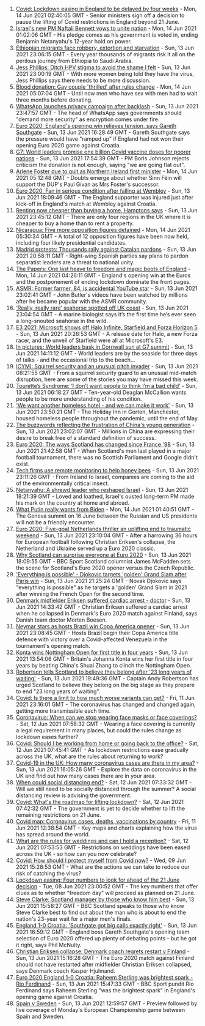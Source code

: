 1. [Covid: Lockdown easing in England to be delayed by four weeks](https://www.bbc.co.uk/news/uk-57464097) - Mon, 14 Jun 2021 02:40:05 GMT - Senior ministers sign off a decision to pause the lifting of Covid restrictions in England beyond 21 June.
2. [Israel's new PM Naftali Bennett vows to unite nation](https://www.bbc.co.uk/news/world-middle-east-57464794) - Mon, 14 Jun 2021 01:02:06 GMT - His pledge comes as his government is voted in, ending Benjamin Netanyahu's 12-year hold on power.
3. [Ethiopian migrants face robbery, extortion and starvation](https://www.bbc.co.uk/news/world-africa-57447744) - Sun, 13 Jun 2021 23:06:15 GMT - Every year thousands of migrants risk it all on the perilous journey from Ethiopia to Saudi Arabia.
4. [Jess Phillips: Ditch HPV stigma to avoid the shame I felt](https://www.bbc.co.uk/news/uk-57438881) - Sun, 13 Jun 2021 23:00:19 GMT - With more women being told they have the virus, Jess Phillips says there needs to be more discussion.
5. [Blood donation: Gay couple 'thrilled' after rules change](https://www.bbc.co.uk/news/uk-wales-57445053) - Mon, 14 Jun 2021 05:07:04 GMT - Until now men who have sex with men had to wait three months before donating.
6. [WhatsApp launches privacy campaign after backlash](https://www.bbc.co.uk/news/technology-57440405) - Sun, 13 Jun 2021 23:47:57 GMT - The head of WhatsApp says governments should "demand more security" as encryption comes under fire.
7. [Euro 2020: England's opening win relieves tension, says Gareth Southgate](https://www.bbc.co.uk/sport/football/57462180) - Sun, 13 Jun 2021 16:28:49 GMT - Gareth Southgate says the pressure would have "ramped up" if England had not won their opening Euro 2020 game against Croatia.
8. [G7: World leaders promise one billion Covid vaccine doses for poorer nations](https://www.bbc.co.uk/news/uk-57461640) - Sun, 13 Jun 2021 17:54:39 GMT - PM Boris Johnson rejects criticism the donation is not enough, saying "we are going flat out".
9. [Arlene Foster due to quit as Northern Ireland first minister](https://www.bbc.co.uk/news/uk-northern-ireland-57464224) - Mon, 14 Jun 2021 05:12:48 GMT - Doubts emerge about whether Sinn Féin will support the DUP's Paul Givan as Mrs Foster's successor.
10. [Euro 2020: Fan in serious condition after falling at Wembley](https://www.bbc.co.uk/news/uk-england-london-57461747) - Sun, 13 Jun 2021 18:09:46 GMT - The England supporter was injured just after kick-off in England's match at Wembley against Croatia.
11. [Renting now cheaper than buying a home, Hamptons says](https://www.bbc.co.uk/news/business-57464534) - Sun, 13 Jun 2021 23:45:12 GMT - There are only four regions in the UK where it is cheaper to buy a home than to rent a property.
12. [Nicaragua: Five more opposition figures detained](https://www.bbc.co.uk/news/world-latin-america-57465142) - Mon, 14 Jun 2021 05:30:34 GMT - A total of 12 opposition figures have been now held, including four likely presidential candidates.
13. [Madrid protests: Thousands rally against Catalan pardons](https://www.bbc.co.uk/news/world-europe-57463708) - Sun, 13 Jun 2021 20:58:11 GMT - Right-wing Spanish parties say plans to pardon separatist leaders are a threat to national unity.
14. [The Papers: One last heave to freedom and magic boots of England](https://www.bbc.co.uk/news/blogs-the-papers-57464374) - Mon, 14 Jun 2021 04:26:11 GMT - England's opening win at the Euros and the postponement of ending lockdown dominate the front pages.
15. [ASMR: Former farmer, 84, is accidental YouTube star](https://www.bbc.co.uk/news/uk-england-derbyshire-57402080) - Sun, 13 Jun 2021 23:02:41 GMT - John Butler's videos have been watched by millions after he became popular with the ASMR community.
16. [‘Really, really rare’ seahorse spotted off UK coast](https://www.bbc.co.uk/news/science-environment-57448237) - Sun, 13 Jun 2021 23:04:54 GMT - A marine biologist says it’s the first time he’s ever seen a long-snouted seahorse in the wild.
17. [E3 2021: Microsoft shows off Halo Infinite, Starfield and Forza Horizon 5](https://www.bbc.co.uk/news/technology-57464057) - Sun, 13 Jun 2021 20:26:53 GMT - A release date for Halo, a new Forza racer, and the unveil of Starfield were all at Microsoft's E3.
18. [In pictures: World leaders bask in Cornwall sun at G7 summit](https://www.bbc.co.uk/news/uk-57438878) - Sun, 13 Jun 2021 14:11:12 GMT - World leaders are by the seaside for three days of talks - and the occasional trip to the beach...
19. [ICYMI: Squirrel security and an unusual pitch invader](https://www.bbc.co.uk/news/world-57432086) - Sun, 13 Jun 2021 08:21:55 GMT - From a squirrel security guard to an unusual mid-match disruption, here are some of the stories you may have missed this week.
20. [Tourette’s Syndrome: ‘I don’t want people to think I’m a bad child’](https://www.bbc.co.uk/news/uk-northern-ireland-57435056) - Sun, 13 Jun 2021 06:18:27 GMT - Ten-year-old Deaglan McCallion wants people to be more understanding of his condition.
21. ['We want another homeless hotel - and we can make it work'](https://www.bbc.co.uk/news/stories-57448625) - Sun, 13 Jun 2021 23:50:21 GMT - The Holiday Inn in Gorton, Manchester, housed homeless people throughout the pandemic, until the end of May.
22. [The buzzwords reflecting the frustration of China's young generation](https://www.bbc.co.uk/news/world-asia-china-57328508) - Sun, 13 Jun 2021 23:02:07 GMT - Millions in China are expressing their desire to break free of a standard definition of success.
23. [Euro 2020: The ways Scotland has changed since France '98](https://www.bbc.co.uk/news/uk-scotland-57439470) - Sun, 13 Jun 2021 21:42:58 GMT - When Scotland's men last played in a major football tournament, there was no Scottish Parliament and Google didn't exist.
24. [Tech firms use remote monitoring to help honey bees](https://www.bbc.co.uk/news/business-57397182) - Sun, 13 Jun 2021 23:11:26 GMT - From Ireland to Israel, companies are coming to the aid of the environmentally critical insect.
25. [Netanyahu: A shrewd leader who reshaped Israel](https://www.bbc.co.uk/news/world-middle-east-57306615) - Sun, 13 Jun 2021 18:21:39 GMT - Loved and loathed, Israel's ousted long-term PM made his mark on the country at home and abroad.
26. [What Putin really wants from Biden](https://www.bbc.co.uk/news/world-europe-57427055) - Mon, 14 Jun 2021 01:40:51 GMT - The Geneva summit on 16 June between the Russian and US presidents will not be a friendly encounter.
27. [Euro 2020: Five-goal Netherlands thriller an uplifting end to traumatic weekend](https://www.bbc.co.uk/sport/football/57464514) - Sun, 13 Jun 2021 23:10:04 GMT - After a harrowing 36 hours for European football following Christian Eriksen's collapse, the Netherland and Ukraine served up a Euro 2020 classic.
28. [Why Scotland can surprise everyone at Euro 2020](https://www.bbc.co.uk/sport/football/57461842) - Sun, 13 Jun 2021 18:09:55 GMT - BBC Sport Scotland columnist James McFadden sets the scene for Scotland's Euro 2020 opener versus the Czech Republic.
29. ['Everything is possible' - Djokovic targets 'golden' Grand Slam after Paris win](https://www.bbc.co.uk/sport/tennis/57461959) - Sun, 13 Jun 2021 21:25:24 GMT - Novak Djokovic says "everything is possible" as he targets a 'golden' Grand Slam in 2021 after winning the French Open for the second time.
30. [Denmark midfielder Eriksen suffered cardiac arrest - doctor](https://www.bbc.co.uk/sport/football/57458630) - Sun, 13 Jun 2021 14:33:42 GMT - Christian Eriksen suffered a cardiac arrest when he collapsed in Denmark's Euro 2020 match against Finland, says Danish team doctor Morten Boesen.
31. [Neymar stars as hosts Brazil win Copa America opener](https://www.bbc.co.uk/sport/football/57464117) - Sun, 13 Jun 2021 23:08:45 GMT - Hosts Brazil begin their Copa America title defence with victory over a Covid-affected Venezuela in the tournament's opening match.
32. [Konta wins Nottingham Open for first title in four years](https://www.bbc.co.uk/sport/tennis/57457123) - Sun, 13 Jun 2021 13:54:06 GMT - Britain's Johanna Konta wins her first title in four years by beating China's Shuai Zhang to clinch the Nottingham Open.
33. [Robertson tells Scotland to believe they belong after '23 long years of waiting'](https://www.bbc.co.uk/sport/football/51197776) - Sun, 13 Jun 2021 19:49:36 GMT - Captain Andy Robertson has urged Scotland to believe they belong on the big stage as they prepare to end "23 long years of waiting".
34. [Covid: Is there a limit to how much worse variants can get?](https://www.bbc.co.uk/news/health-57431420) - Fri, 11 Jun 2021 23:16:01 GMT - The coronavirus has changed and changed again, getting more transmissible each time.
35. [Coronavirus: When can we stop wearing face masks or face coverings?](https://www.bbc.co.uk/news/health-51205344) - Sat, 12 Jun 2021 07:58:32 GMT - Wearing a face covering is currently a legal requirement in many places, but could the rules change as lockdown eases further?
36. [Covid: Should I be working from home or going back to the office?](https://www.bbc.co.uk/news/business-52567567) - Sat, 12 Jun 2021 07:45:41 GMT - As lockdown restrictions ease gradually across the UK, what are the rules about returning to work?
37. [Covid-19 in the UK: How many coronavirus cases are there in my area?](https://www.bbc.co.uk/news/uk-51768274) - Sun, 13 Jun 2021 16:05:26 GMT - Explore the data on coronavirus in the UK and find out how many cases there are in your area.
38. [When could social distancing end?](https://www.bbc.co.uk/news/uk-51506729) - Sat, 12 Jun 2021 07:33:32 GMT - Will we still need to be socially distanced through the summer? A social distancing review is advising the government.
39. [Covid: What's the roadmap for lifting lockdown?](https://www.bbc.co.uk/news/explainers-52530518) - Sat, 12 Jun 2021 07:42:32 GMT - The government is yet to decide whether to lift the remaining restrictions on 21 June.
40. [Covid map: Coronavirus cases, deaths, vaccinations by country](https://www.bbc.co.uk/news/world-51235105) - Fri, 11 Jun 2021 12:38:54 GMT - Key maps and charts explaining how the virus has spread around the world.
41. [What are the rules for weddings and can I hold a reception?](https://www.bbc.co.uk/news/explainers-52811509) - Sat, 12 Jun 2021 07:53:53 GMT - Restrictions on weddings have been eased across the UK - so how can you now celebrate?
42. [Covid: How should I protect myself from Covid now?](https://www.bbc.co.uk/news/health-57087517) - Wed, 09 Jun 2021 15:28:53 GMT - What are the actions we can take to reduce our risk of catching the virus?
43. [Lockdown easing: Four numbers to look for ahead of the 21 June decision](https://www.bbc.co.uk/news/57403888) - Tue, 08 Jun 2021 23:00:52 GMT - The key numbers that offer clues as to whether "freedom day" will proceed as planned on 21 June.
44. [Steve Clarke: Scotland manager by those who know him best](https://www.bbc.co.uk/sport/football/54908387) - Sun, 13 Jun 2021 15:58:27 GMT - BBC Scotland speaks to those who know Steve Clarke best to find out about the man who is about to end the nation's 23-year wait for a major men's finals.
45. [England 1-0 Croatia: 'Southgate got big calls exactly right'](https://www.bbc.co.uk/sport/football/57462001) - Sun, 13 Jun 2021 16:59:12 GMT - England boss Gareth Southgate's opening team selection of Euro 2020 offered up plenty of debating points - but he got it right, says Phil McNulty.
46. [Christian Eriksen collapse: Denmark coach regrets restart v Finland](https://www.bbc.co.uk/sport/football/57458978) - Sun, 13 Jun 2021 15:16:28 GMT - The Euro 2020 match against Finland should not have restarted after midfielder Christian Eriksen collapsed, says Denmark coach Kasper Hjulmand.
47. [Euro 2020 England 1-0 Croatia: Raheem Sterling was brightest spark - Rio Ferdinand](https://www.bbc.co.uk/sport/av/football/57462922) - Sun, 13 Jun 2021 15:47:33 GMT - BBC Sport pundit Rio Ferdinand says Raheem Sterling "was the brightest spark" in England's opening game against Croatia.
48. [Spain v Sweden](https://www.bbc.co.uk/sport/football/51197790) - Sun, 13 Jun 2021 12:59:57 GMT - Preview followed by live coverage of Monday's European Championship game between Spain and Sweden.

